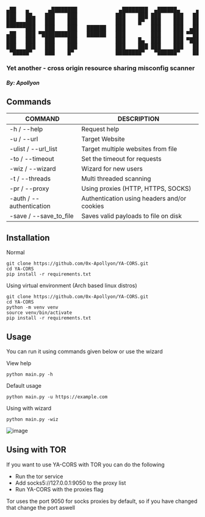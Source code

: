 <pre>
▄██   ▄      ▄████████             ▄████████  ▄██████▄     ▄████████    ▄████████ 
███   ██▄   ███    ███            ███    ███ ███    ███   ███    ███   ███    ███ 
███▄▄▄███   ███    ███            ███    █▀  ███    ███   ███    ███   ███    █▀  
▀▀▀▀▀▀███   ███    ███   ██████   ███        ███    ███  ▄███▄▄▄▄██▀   ███        
▄██   ███ ▀███████████   ██████   ███        ███    ███ ▀▀███▀▀▀▀▀   ▀███████████ 
███   ███   ███    ███            ███    █▄  ███    ███ ▀███████████          ███ 
███   ███   ███    ███            ███    ███ ███    ███   ███    ███    ▄█    ███ 
 ▀█████▀    ███    █▀             ████████▀   ▀██████▀    ███    ███  ▄████████▀    </pre>
                                
### Yet another - cross origin resource sharing misconfig scanner
##### By: Apollyon


## Commands

| COMMAND | DESCRIPTION |
| ------------- | ------------- |
| -h / --help | Request help |
| -u / --url | Target Website |
| -ulist / --url_list | Target multiple websites from file |
| -to / --timeout | Set the timeout for requests |
| -wiz / --wizard | Wizard for new users |
| -t / --threads | Multi threaded scanning |
| -pr / --proxy | Using proxies (HTTP, HTTPS, SOCKS) |
| -auth / --authentication | Authentication using headers and/or cookies |
| -save / --save_to_file | Saves valid payloads to file on disk |

## Installation
Normal
```
git clone https://github.com/0x-Apollyon/YA-CORS.git
cd YA-CORS
pip install -r requirements.txt
```
Using virtual environment (Arch based linux distros)
```
git clone https://github.com/0x-Apollyon/YA-CORS.git
cd YA-CORS
python -m venv venv
source venv/bin/activate
pip install -r requirements.txt
```

## Usage

You can run it using commands given below or use the wizard

View help
```
python main.py -h
```
Default usage
```
python main.py -u https://example.com
```
Using with wizard
```
python main.py -wiz
```
![image](https://github.com/user-attachments/assets/85e5ec2b-a156-4196-ad6c-70fc5d611a16)


## Using with TOR

If you want to use YA-CORS with TOR you can do the following <br>
- Run the tor service
- Add socks5://127.0.0.1:9050 to the proxy list
- Run YA-CORS with the proxies flag

Tor uses the port 9050 for socks proxies by default, so if you have changed that change the port aswell <br>
